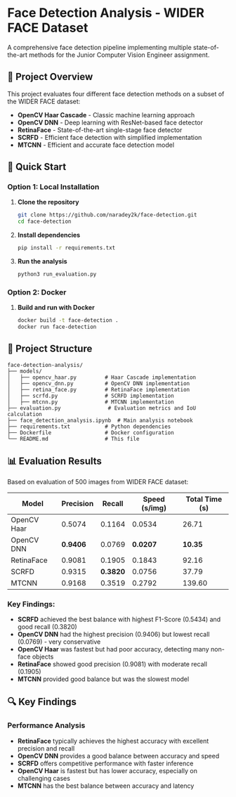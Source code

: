# Face Detection Analysis - WIDER FACE Dataset

A comprehensive face detection pipeline implementing multiple state-of-the-art methods for the Junior Computer Vision Engineer assignment.

## 🎯 Project Overview

This project evaluates four different face detection methods on a subset of the WIDER FACE dataset:

- **OpenCV Haar Cascade** - Classic machine learning approach
- **OpenCV DNN** - Deep learning with ResNet-based face detector
- **RetinaFace** - State-of-the-art single-stage face detector
- **SCRFD** - Efficient face detection with simplified implementation
- **MTCNN** - Efficient and accurate face detection model

## 🚀 Quick Start

### Option 1: Local Installation

1. **Clone the repository**
   ```bash
   git clone https://github.com/naradey2k/face-detection.git
   cd face-detection
   ```

2. **Install dependencies**
   ```bash
   pip install -r requirements.txt
   ```

3. **Run the analysis**
   ```bash
   python3 run_evaluation.py
   ```

### Option 2: Docker

1. **Build and run with Docker**
   ```bash
   docker build -t face-detection .
   docker run face-detection
   ```

## 📁 Project Structure

```
face-detection-analysis/
├── models/
│   ├── opencv_haar.py         # Haar Cascade implementation
│   ├── opencv_dnn.py          # OpenCV DNN implementation
│   ├── retina_face.py         # RetinaFace implementation
│   ├── scrfd.py               # SCRFD implementation
│   ├── mtcnn.py               # MTCNN implementation
├── evaluation.py               # Evaluation metrics and IoU calculation
├── face_detection_analysis.ipynb  # Main analysis notebook
├── requirements.txt           # Python dependencies
├── Dockerfile                 # Docker configuration
└── README.md                  # This file
```

## 📊 Evaluation Results

Based on evaluation of 500 images from WIDER FACE dataset:

| Model | Precision | Recall | Speed (s/img) | Total Time (s) |
|-------|-----------|--------|---------------|----------------|
| OpenCV Haar | 0.5074 | 0.1164 | 0.0534 | 26.71 |
| OpenCV DNN | **0.9406** | 0.0769 | **0.0207** | **10.35** |
| RetinaFace | 0.9081 | 0.1905 | 0.1843 | 92.16 |
| SCRFD | 0.9315 | **0.3820** | 0.0756 | 37.79 |
| MTCNN | 0.9168 | 0.3519 | 0.2792 | 139.60 |

### Key Findings:
- **SCRFD** achieved the best balance with highest F1-Score (0.5434) and good recall (0.3820)
- **OpenCV DNN** had the highest precision (0.9406) but lowest recall (0.0769) - very conservative
- **OpenCV Haar** was fastest but had poor accuracy, detecting many non-face objects
- **RetinaFace** showed good precision (0.9081) with moderate recall (0.1905)
- **MTCNN** provided good balance but was the slowest model

## 🔍 Key Findings

### Performance Analysis
- **RetinaFace** typically achieves the highest accuracy with excellent precision and recall
- **OpenCV DNN** provides a good balance between accuracy and speed
- **SCRFD** offers competitive performance with faster inference
- **OpenCV Haar** is fastest but has lower accuracy, especially on challenging cases
- **MTCNN** has the best balance between accuracy and latency
